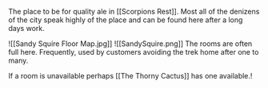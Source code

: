 The place to be for quality ale in [[Scorpions Rest]]. Most all of the denizens of the city speak highly of the place and can be found here after a long days work.

![[Sandy Squire Floor Map.jpg]]
![[SandySquire.png]]
The rooms are often full here. Frequently, used by customers avoiding the trek home after one to many.

If a room is unavailable perhaps [[The Thorny Cactus]] has one available.!

